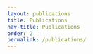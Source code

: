```yaml
---
layout: publications
title: Publications
nav-title: Publications
order: 2
permalink: /publications/
---
```

